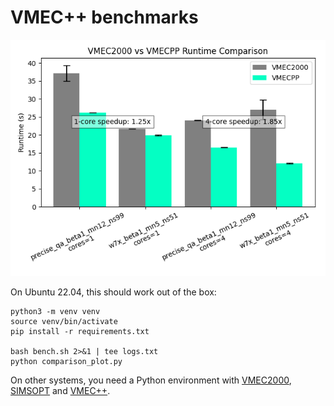 # VMEC++ benchmarks

![Benchmark result on Intel Core Ultra 7 155H](benchmark.png)

On Ubuntu 22.04, this should work out of the box:

```shell
python3 -m venv venv
source venv/bin/activate
pip install -r requirements.txt

bash bench.sh 2>&1 | tee logs.txt
python comparison_plot.py
```

On other systems, you need a Python environment with [VMEC2000](https://github.com/hiddenSymmetries/VMEC2000), [SIMSOPT](https://github.com/hiddenSymmetries/simsopt) and [VMEC++](https://github.com/proximafusion/vmecpp).

